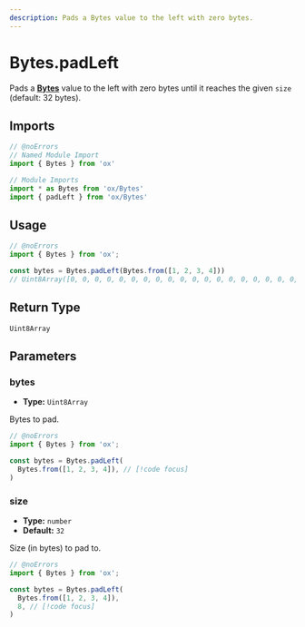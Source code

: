 ```yaml
---
description: Pads a Bytes value to the left with zero bytes.
---
```


# Bytes.padLeft

Pads a **[Bytes](/api/bytes)** value to the left with zero bytes until it reaches the given `size` (default: 32 bytes).

## Imports

```ts twoslash
// @noErrors
// Named Module Import 
import { Bytes } from 'ox'

// Module Imports
import * as Bytes from 'ox/Bytes'
import { padLeft } from 'ox/Bytes'
```

## Usage

```ts twoslash
// @noErrors
import { Bytes } from 'ox';

const bytes = Bytes.padLeft(Bytes.from([1, 2, 3, 4]))
// Uint8Array([0, 0, 0, 0, 0, 0, 0, 0, 0, 0, 0, 0, 0, 0, 0, 0, 0, 0, 0, 0, 0, 0, 0, 0, 0, 0, 0, 0, 0, 0, 0, 0, 1, 2, 3, 4])
```

## Return Type

`Uint8Array`

## Parameters

### bytes

- **Type:** `Uint8Array`

Bytes to pad.

```ts twoslash
// @noErrors
import { Bytes } from 'ox';

const bytes = Bytes.padLeft(
  Bytes.from([1, 2, 3, 4]), // [!code focus]
)
```

### size

- **Type:** `number`
- **Default:** `32`

Size (in bytes) to pad to.

```ts twoslash
// @noErrors
import { Bytes } from 'ox';

const bytes = Bytes.padLeft(
  Bytes.from([1, 2, 3, 4]),
  8, // [!code focus]
)
```
